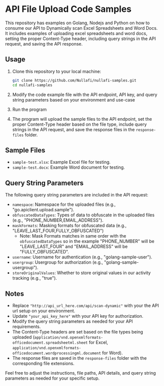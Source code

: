 # API File Upload Code Samples

This repository has examples on Golang, Nodejs and Python on how to consume our API to Dynamically scan Excel Spreadsheets and Word Docs.
It includes examples of uploading excel spreadsheets and word docs, setting the proper Content-Type header, including query strings in the API request, and saving the API response.

## Usage

1. Clone this repository to your local machine:

   ```bash
   git clone https://github.com/Nullafi/nullafi-samples.git
   cd nullafi-samples
   ```

2. Modify the code example file with the API endpoint, API key, and query string parameters based on your environment and use-case

3. Run the program

4. The program will upload the sample files to the API endpoint, set the proper Content-Type header based on the file type, include query strings in the API request, and save the response files in the `response-files` folder.

## Sample Files

- `sample-test.xlsx`: Example Excel file for testing.
- `sample-test.docx`: Example Word document for testing.

## Query String Parameters

The following query string parameters are included in the API request:

- `namespace`: Namespace for the uploaded files (e.g., "go.apiclient.upload.sample").
- `obfuscatedDataTypes`: Types of data to obfuscate in the uploaded files (e.g., "PHONE_NUMBER,EMAIL_ADDRESS").
- `maskFormats`: Masking formats for obfuscated data (e.g., "LEAVE_LAST_FOUR,FULLY_OBFUSCATED") 
  - Note: Mask Formats matches in same order with the `obfuscatedDataTypes` so in the example "PHONE_NUMBER" will be "LEAVE_LAST_FOUR" and "EMAIL_ADDRESS" will be "FULLY_OBFUSCATED".
- `username`: Username for authentication (e.g., "golang-sample-user").
- `usergroup`: Usergroup for authorization (e.g., "golang-sample-usergroup").
- `storeOriginalValues`: Whether to store original values in our activity tracking (e.g., "true").

## Notes

- Replace `"http://api_url_here.com/api/scan-dynamic"` with your the API url setup on your environment.
- Update `"your_api_key_here"` with your API key for authorization.
- Modify the query string parameters as needed for your API requirements.
- The Content-Type headers are set based on the file types being uploaded (`application/vnd.openxmlformats-officedocument.spreadsheetml.sheet` for Excel, `application/vnd.openxmlformats-officedocument.wordprocessingml.document` for Word).
- The response files are saved in the `response-files` folder with the corresponding file extensions.

Feel free to adjust the instructions, file paths, API details, and query string parameters as needed for your specific setup.
